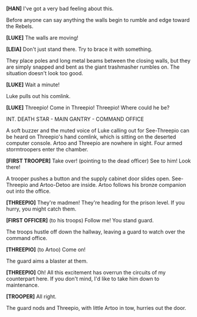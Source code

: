 **[HAN]**
I've got a very bad feeling about
this.

Before anyone can say anything the walls begin to rumble and
edge toward the Rebels.

**[LUKE]**
The walls are moving!

**[LEIA]**
Don't just stand there. Try to brace
it with something.

They place poles and long metal beams between the closing
walls, but they are simply snapped and bent as the giant
trashmasher rumbles on. The situation doesn't look too good.

**[LUKE]**
Wait a minute!

Luke pulls out his comlink.

**[LUKE]**
Threepio! Come in Threepio! Threepio!
Where could he be?

INT. DEATH STAR - MAIN GANTRY - COMMAND OFFICE

A soft buzzer and the muted voice of Luke calling out for
See-Threepio can be heard on Threepio's hand comlink, which
is sitting on the deserted computer console. Artoo and
Threepio are nowhere in sight. Four armed stormtroopers enter the chamber.


**[FIRST TROOPER]**
Take over!
(pointing to the dead
officer)
See to him! Look there!

A trooper pushes a button and the supply cabinet door slides
open. See-Threepio and Artoo-Detoo are inside. Artoo follows
his bronze companion out into the office.

**[THREEPIO]**
They're madmen! They're heading for
the prison level. If you hurry, you
might catch them.

**[FIRST OFFICER]**
(to his troops)
Follow me! You stand guard.

The troops hustle off down the hallway, leaving a guard to
watch over the command office.

**[THREEPIO]**
(to Artoo)
Come on!

The guard aims a blaster at them.

**[THREEPIO]**
Oh! All this excitement has overrun
the circuits of my counterpart here.
If you don't mind, I'd like to take
him down to maintenance.

**[TROOPER]**
All right.

The guard nods and Threepio, with little Artoo in tow, hurries
out the door.

